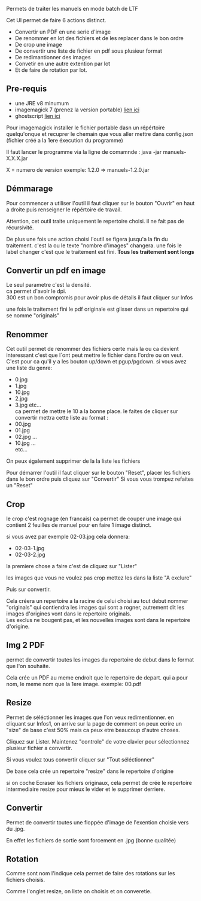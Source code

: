 Permets de traiter les manuels en mode batch de LTF

Cet UI permet de faire 6 actions distinct.
- Convertir un PDF en une serie d'image
- De renommer en lot des fichiers et de les replacer dans le bon ordre
- De crop une image
- De convertir une liste de fichier en pdf sous plusieur format
- De redimantionner des images
- Convetir en une autre extention par lot
- Et de faire de rotation par lot.

## Pre-requis

- une JRE v8 minumum 
- imagemagick 7 (prenez la version portable) [lien ici](https://imagemagick.org/script/download.php)
- ghostscript [lien ici](https://ghostscript.com/releases/gsdnld.html)

Pour imagemagick installer le fichier portable dasn un répértoire quelqu'onque et recuprer le chemain que vous aller mettre dans config.json (fichier créé a la 1ere éxecution du programme)

Il faut lancer le programme via la ligne de comamnde : java -jar manuels-X.X.X.jar

X = numero de version
exemple: 1.2.0 => manuels-1.2.0.jar

## Démmarage

Pour commencer a utiliser l'outil il faut cliquer sur le bouton "Ouvrir" en haut a droite puis renseigner le répértoire de travail.


Attention, cet outil traite uniquement le repertoire choisi. il ne fait pas de récursivité.

De plus une fois une action choisi l'outil se figera jusqu'a la fin du traitement. c'est la ou le texte "nombre d'images" changera. une fois le label changer c'est que le traitement est fini. **Tous les traitement sont longs**


## Convertir un pdf en image

Le seul parametre c'est la densité.  
ca permet d'avoir le dpi.  
300 est un bon compromis  pour avoir plus de détails il faut cliquer sur Infos

une fois le traitement fini le pdf originale est glisser dans un repertoire qui se nomme "originals"

## Renommer 

Cet outil permet de renommer des fichiers certe mais la ou ca devient interessant c'est que l´ont peut mettre le fichier dans l'ordre ou on veut.
C'est pour ca qu'il y a les bouton up/down et pgup/pgdown.
si vous avez une liste du genre:
- 0.jpg
- 1.jpg
- 10.jpg
- 2.jpg
- 3.jpg
etc...  
ca permet de mettre le 10 a la bonne place.
le faites de cliquer sur convertir mettra cette liste au format :
- 00.jpg
- 01.jpg
- 02.jpg
...
- 10.jpg
...  
etc...  

On peux également supprimer de la la liste les fichiers 

Pour démarrer l'outil il faut cliquer sur le bouton "Reset",
placer les fichiers dans le bon ordre puis cliquez sur "Convertir"
Si vous vous trompez refaites un "Reset"

## Crop

le crop c'est rognage (en francais) ca permet de couper une image qui contient 2 feuilles de manuel pour en faire 1 image distinct.

si vous avez par exemple 02-03.jpg cela donnera:
- 02-03-1.jpg
- 02-03-2.jpg

la premiere chose a faire c'est de cliquez sur "Lister" 

les images que vous ne voulez pas crop mettez les dans la liste "A exclure"

Puis sur convertir. 

Cela créera un repertoire a la racine de celui choisi au tout debut nommer "originals" qui contiendra les images qui sont a rogner, autrement dit les images d'origines vont dans le repertoire originals.  
Les exclus ne bougent pas, et les nouvelles images sont dans le repertoire d'origine.

## Img 2 PDF

permet de convertir toutes les images du repertoire de debut dans le format que l'on souhaite. 

Cela crée un PDF au meme endroit que le repertoire de depart.
qui a pour nom, le meme nom que la 1ere image.
exemple: 00.pdf

## Resize

Permet de séléctionner les images que l'on veux redimentionner. en cliquant sur Infos1, on arrive sur la page de comment on peux ecrire un "size"
de base c'est 50% mais ca peux etre beaucoup d'autre choses.

Cliquez sur Lister. Maintenez "controle" de votre clavier pour sélectionnez plusieur fichier a convertir. 

Si vous voulez tous convertir cliquer sur "Tout séléctionner" 

De base cela crée un repertoire "resize" dans le repertoire d'origine

si on coche Ecraser les fichiers originaux, cela permet de crée le repertoire intermediaire resize pour mieux le vider et le supprimer derriere.

## Convertir

Permet de convertir toutes une floppée d'image de l'exention choisie vers du .jpg.

En effet les fichiers de sortie sont forcement en .jpg (bonne qualitée)

## Rotation
Comme sont nom l'indique cela permet de faire des rotations sur les fichiers choisis.

Comme l'onglet resize, on liste on choisis et on converetie.


